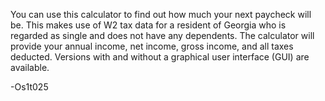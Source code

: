 You can use this calculator to find out how much your next paycheck will be. This makes use of W2 tax data for a resident of Georgia who is regarded as single and does not have any dependents. The calculator will provide your annual income, net income, gross income, and all taxes deducted.
Versions with and without a graphical user interface (GUI) are available.

-Os1t025